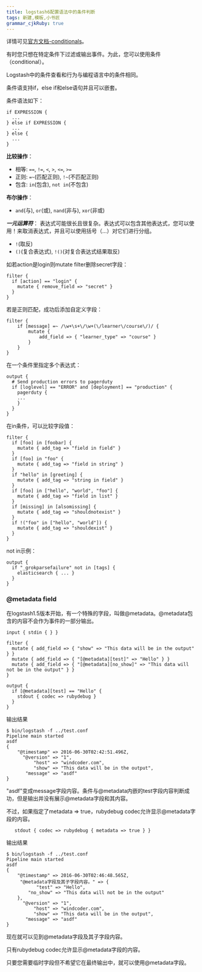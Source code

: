 ```yaml
---
title: logstash6配置语法中的条件判断
tags: 新建,模板,小书匠
grammar_cjkRuby: true
---
```

详情可见[官方文档-conditionals](https://www.elastic.co/guide/en/logstash/6.x/event-dependent-configuration.html#conditionals)。

有时您只想在特定条件下过滤或输出事件。为此，您可以使用条件（conditional）。

Logstash中的条件查看和行为与编程语言中的条件相同。

条件语支持if，else if和else语句并且可以嵌套。

条件语法如下：
```
if EXPRESSION {
  ...
} else if EXPRESSION {
  ...
} else {
  ...
}
```

**比较操作**：

- 相等: ```==```, ```!=```, ```<```, ```>```, ```<=```, ```>=```
- 正则: ```=~```(匹配正则), ```!~```(不匹配正则)
- 包含: ```in```(包含), ```not in```(不包含)

**布尔操作**：
- ```and```(与), ```or```(或), ```nand```(非与), ```xor```(非或)

***一元运算符***：
表达式可能很长且很复杂。表达式可以包含其他表达式，您可以使用！来取消表达式，并且可以使用括号（...）对它们进行分组。
- ```!```(取反)
- ```()```(复合表达式), ```!()```(对复合表达式结果取反)

如若action是login则mutate filter删除secret字段：

```
filter {
  if [action] == "login" {
    mutate { remove_field => "secret" }
  }
}
```

若是正则匹配，成功后添加自定义字段：
```
filter {
	if [message] =~ /\w+\s+\/\w+(\/learner\/course\/)/ {
		mutate {
			add_field => { "learner_type" => "course" }
		}
	}
}
```

在一个条件里指定多个表达式：
```
output {
  # Send production errors to pagerduty
  if [loglevel] == "ERROR" and [deployment] == "production" {
    pagerduty {
    ...
    }
  }
}
```

在in条件，可以比较字段值：
```
filter {
  if [foo] in [foobar] {
    mutate { add_tag => "field in field" }
  }
  if [foo] in "foo" {
    mutate { add_tag => "field in string" }
  }
  if "hello" in [greeting] {
    mutate { add_tag => "string in field" }
  }
  if [foo] in ["hello", "world", "foo"] {
    mutate { add_tag => "field in list" }
  }
  if [missing] in [alsomissing] {
    mutate { add_tag => "shouldnotexist" }
  }
  if !("foo" in ["hello", "world"]) {
    mutate { add_tag => "shouldexist" }
  }
}
```
not in示例：
```
output {
  if "_grokparsefailure" not in [tags] {
    elasticsearch { ... }
  }
}
```

### @metadata field 

在logstash1.5版本开始，有一个特殊的字段，叫做@metadata。@metadata包含的内容不会作为事件的一部分输出。
```
input { stdin { } }

filter {
  mutate { add_field => { "show" => "This data will be in the output" } }
  mutate { add_field => { "[@metadata][test]" => "Hello" } }
  mutate { add_field => { "[@metadata][no_show]" => "This data will not be in the output" } }
}

output {
  if [@metadata][test] == "Hello" {
    stdout { codec => rubydebug }
  }
}
```
输出结果
```
$ bin/logstash -f ../test.conf
Pipeline main started
asdf
{
    "@timestamp" => 2016-06-30T02:42:51.496Z,
      "@version" => "1",
          "host" => "windcoder.com",
          "show" => "This data will be in the output",
       "message" => "asdf"
}
```

"asdf"变成message字段内容。条件与@metadata内嵌的test字段内容判断成功，但是输出并没有展示@metadata字段和其内容。

不过，如果指定了metadata => true，rubydebug codec允许显示@metadata字段的内容。

```
   stdout { codec => rubydebug { metadata => true } }
```
输出结果
```
$ bin/logstash -f ../test.conf
Pipeline main started
asdf
{
    "@timestamp" => 2016-06-30T02:46:48.565Z,
     "@metadata字段及其子字段内容。" => {
           "test" => "Hello",
        "no_show" => "This data will not be in the output"
    },
      "@version" => "1",
          "host" => "windcoder.com",
          "show" => "This data will be in the output",
       "message" => "asdf"
}
```

现在就可以见到@metadata字段及其子字段内容。

只有rubydebug codec允许显示@metadata字段的内容。

只要您需要临时字段但不希望它在最终输出中，就可以使用@metadata字段。
